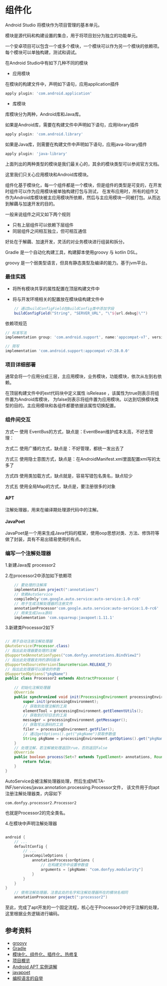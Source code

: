 # 组件化

Android Studio 将模块作为项目管理的基本单元。

模块是源代码和构建设置的集合，用于将项目划分为独立的功能单元。

一个安卓项目可以包含一个或多个模块，一个模块可以作为另一个模块的依赖项。每个模块可以单独构建，测试和调试。

在Android Studio中有如下几种不同的模块

- 应用模块

在模块的构建文件中，声明如下语句，应用application插件
```groovy
apply plugin: 'com.android.application'
```

- 库模块

库模块分为两种，Android库和Java库。

如果是Android库，需要在构建文件中声明如下语句，应用library插件

```groovy
apply plugin: 'com.android.library'
```

如果是Java库，则需要在构建文件中声明如下语句，应用java-library插件

```groovy
apply plugin: 'java-library'
```

上面列出的两种类型的模块是我们最关心的，其余的模块类型可以参阅官方文档。

这里我们只关心应用模块和Android库模块。

组件化基于模块化，每一个组件都是一个模块，但是组件的类型是可变的，在开发时组件可以作为应用模块被单独构建打包与测试，
在发布应用时，所有的组件又作为Android库模块被主应用模块所依赖，然后与主应用模块一同被打包。从而达到解藕与加速开发的目的。

一般来说组件之间又如下两个规则

- 只有上层组件可以依赖下层组件
- 同层组件之间相互独立，但可相互通信

好处在于解藕、加速开发，灵活的对业务模块进行组装和拆分。

Gradle 是一个自动化构建工具，构建脚本使用groovy 与 kotlin DSL。

groovy 是一个弱类型语言，但具有静态类型及编译的能力。基于jvm平台。

### 最佳实践

- 将所有模块共享的属性配置在顶层构建文件中

- 将与开发环境相关的配置放在模块级构建文件中

```groovy
    // 通过buildConfigField在BuildConfig类中添加字段
    buildConfigField("String", "SERVER_URL", "\"${url.debug}\"")
```

依赖项规范
```groovy
// 标准写法
implementation group: 'com.android.support', name:'appcompat-v7', version:'28.0.0'

// 简写
implementation 'com.android.support:appcompat-v7:28.0.0'
```
### 项目详细部署

通常会将一个应用分成三层，主应用模块，业务模块，功能模块，依次从左到右依赖。

在顶层构建文件中的ext代码块中定义属性 isRelease ，该属性为true则表示将组件置为Android库模块，
为false则表示将组件置为应用模块。以达到切换模块类型的目的。主应用模块和各组件都要依据该属性切换配置。

### 组件间交互

方式一 使用 EventBus的方式，缺点是：EventBean维护成本太高，不好去管理：

方式二 使用广播的方式，缺点是：不好管理，都统一发出去了

方式三 使用隐士意图方式，缺点是：在AndroidManifest.xml里面配置xml写的太多了

方式四 使用类加载方式，缺点就是，容易写错包名类名，缺点较少

方式五 使用全局Map的方式，缺点是，要注册很多的对象

#### APT

注解处理器，用来在编译期处理源代码中的注解。

#### JavaPoet

JavaPoet是一个用来生成Java代码的框架，使用oop思想对类、方法、修饰符等做了封装，具有不易出错易使用的有点。

### 编写一个注解处理器

1.新建Java库 processor2

2.在processor2中添加如下依赖项

```groovy
    // 要处理的注解库
    implementation project(":annotations")
    // 依赖AutoService
    compileOnly'com.google.auto.service:auto-service:1.0-rc6'
    // 用于生成注解处理器的注册文件
    annotationProcessor'com.google.auto.service:auto-service:1.0-rc6'
    // 用来生成Java源码
    implementation 'com.squareup:javapoet:1.11.1'
```

3.新建类Processor2如下

```java

// 用于自动注册注解处理器
@AutoService(Processor.class)
// 指出此处理器要处理的注解
@SupportedAnnotationTypes("com.donfyy.annotations.BindView2")
// 指出此处理器支持的源码版本
@SupportedSourceVersion(SourceVersion.RELEASE_7)
// 指出此处理器可以接收的参数
@SupportedOptions("pkgName")
public class Processor2 extends AbstractProcessor {
    
    // 初始化注解处理器
    @Override
    public synchronized void init(ProcessingEnvironment processingEnvironment) {
        super.init(processingEnvironment);
        // 获取到处理注解的工具
        elementTool = processingEnvironment.getElementUtils();
        // 获取到打印日志的工具
        messager = processingEnvironment.getMessager();
        // 获取写出源码的工具
        filer = processingEnvironment.getFiler();
        // 通过getOptions().get("pkgName")获取参数值
        String pkgName = processingEnvironment.getOptions().get("pkgName");
    }
    // 处理注解，若注解被处理返回true，否则返回false
    @Override
    public boolean process(Set<? extends TypeElement> annotations, RoundEnvironment roundEnv) {
        return false;
    }
}
```

AutoService会被注解处理器处理，然后生成META-INF/services/javax.annotation.processing.Processor文件，
该文件用于向apt注册注解处理器类，内容如下

```
com.donfyy.processor2.Processor2
```

也就是Processor2的完全类名。

4.在模块中声明注解处理器

```groovy

android {
    // ...
    defaultConfig {
        // ...
        javaCompileOptions {
            annotationProcessorOptions {
                // 在构建文件中设置参数值
                arguments = [pkgName: "com.donfyy.modularity"]
            }
        }
    }
}
    // 使用注解处理器，注意此处的名字和注解处理器所在的模块名相同
    annotationProcessor project(":processor2")

```

至此，完成了apt开发的一个固定流程，核心在于Processor2中对于注解的处理，这里根据业务逻辑进行编码。

## 参考资料

- [groovy](http://www.groovy-lang.org/index.html)
- [Gradle](https://gradle.org/)
- [模块化、组件化、插件化、热修复](https://blog.csdn.net/csdn_aiyang/article/details/103735995)
- [项目概览](https://developer.android.com/studio/projects)
- [Android APT 实例讲解](https://developer.aliyun.com/article/722451)
- [javapoet](https://github.com/square/javapoet)
- [编程语言的自举](https://segmentfault.com/q/1010000000692678)
